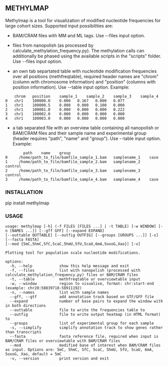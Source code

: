 ## METHYLMAP

Methylmap is a tool for visualization of modified nucleotide frequencies for large cohort sizes. Supported input possibilities are:

- BAM/CRAM files with MM and ML tags. Use --files input option.

- files from nanopolish (as processed by calculate_methylation_frequency.py). The methylation calls can additionally be phased using the available scripts in the "scripts" folder. Use --files input option.

- an own tab separtated table with nucleotide modification frequencies over all positions (methfreqtable), required header names are "chrom" (column with chromosome information) and "position" (columns with position information). Use --table input option. Example:
```
	chrom	position	sample_1	sample_2	sample_3	sample_4
0	chr1	100000.0	0.000	0.167	0.000	0.077
1	chr1	100000.5	0.000	0.000	0.100	0.000
2	chr1	100001.0	0.000	0.000	0.000	0.222
3	chr1	100002.0	0.000	0.000	0.000	0.000
4	chr1	100003.0	0.000	0.000	0.000	0.000
```

- a tab separated file with an overview table containing all nanopolish or BAM/CRAM files and their sample name and experimental group (header requires "path", "name" and "group"). Use --table input option. Example:
```
        path    name    group
0     /home/path_to_file/bamfile_sample_1.bam   samplename_1    case
1     /home/path_to_file/bamfile_sample_2.bam   samplename_2    control
2     /home/path_to_file/bamfile_sample_3.bam   samplename_3    control
3     /home/path_to_file/bamfile_sample_4.bam   samplename_4    case
````

### INSTALLATION
pip install methylmap

### USAGE

```
usage: methylmap [-h] (-f FILES [FILES ...] | -t TABLE) [-w WINDOW] [-n [NAMES ...]] [--gff GFF] [--expand EXPAND] 
[--outtable OUTTABLE] [--outfig OUTFIG] [--groups [GROUPS ...]] [-s] [--fasta FASTA] 
[--mod {5mC,5hmC,5fC,5caC,5hmU,5fU,5caU,6mA,5oxoG,Xao}] [-v]

Plotting tool for population scale nucleotide modifications.

options:
  -h, --help            show this help message and exit
  -f, --files           list with nanopolish (processed with calculate_methylation_frequency.py) files or BAM/CRAM files
  -t, --table           methfreqtable or overviewtable input
  -w, --window          region to visualise, format: chr:start-end (example: chr20:58839718-58911192)
  -n, --names           list with sample names
  --gff, --gtf          add annotation track based on GTF/GFF file
  --expand              number of base pairs to expand the window with in both directions
  --outtable            file to write the frequencies table to
  --outfig              file to write output heatmap (in HTML format) to
  --groups              list of experimental group for each sample
  -s, --simplify        simplify annotation track to show genes rather than transcripts
  --fasta               fasta reference file, required when input is BAM/CRAM files or overviewtable with BAM/CRAM files
  --mod                 modified base of interest when BAM/CRAM files as input. Options are: 5mC, 5hmC, 5fC, 5caC, 5hmU, 5fU, 5caU, 6mA, 5oxoG, Xao, default = 5mC
  -v, --version         print version and exit
  ```

